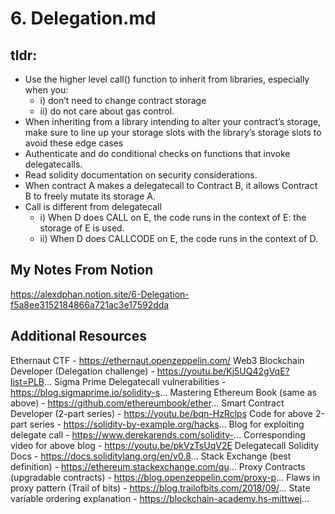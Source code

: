 # 6. Delegation.md

## tldr:
- Use the higher level call() function to inherit from libraries, especially when you:
  - i) don’t need to change contract storage
  - ii) do not care about gas control.
- When inheriting from a library intending to alter your contract’s storage, make sure to line up your storage slots with the library’s storage slots to avoid these edge cases
- Authenticate and do conditional checks on functions that invoke delegatecalls.
- Read solidity documentation on security considerations.
- When contract A makes a delegatecall to Contract B, it allows Contract B to freely mutate its storage A.
- Call is different from delegatecall
  - i) When D does CALL on E, the code runs in the context of E: the storage of E is used.
  - ii) When D does CALLCODE on E, the code runs in the context of D.

## My Notes From Notion
https://alexdphan.notion.site/6-Delegation-f5a8ee3152184866a721ac3e17592dda

## Additional Resources
Ethernaut CTF - https://ethernaut.openzeppelin.com/
Web3 Blockchain Developer (Delegation challenge) - https://youtu.be/Kj5UQ42gVqE?list=PLB...
Sigma Prime Delegatecall vulnerabilities - https://blog.sigmaprime.io/solidity-s...
Mastering Ethereum Book (same as above) - https://github.com/ethereumbook/ether...
Smart Contract Developer (2-part series) - https://youtu.be/bqn-HzRclps
Code for above 2-part series - https://solidity-by-example.org/hacks...
Blog for exploiting delegate call - https://www.derekarends.com/solidity-...
Corresponding video for above blog - https://youtu.be/pkVzTsUqV2E
Delegatecall Solidity Docs - https://docs.soliditylang.org/en/v0.8...
Stack Exchange (best definition) - https://ethereum.stackexchange.com/qu...
Proxy Contracts (upgradable contracts) - https://blog.openzeppelin.com/proxy-p...
Flaws in proxy pattern (Trail of bits) - https://blog.trailofbits.com/2018/09/...
State variable ordering explanation - https://blockchain-academy.hs-mittwei...
